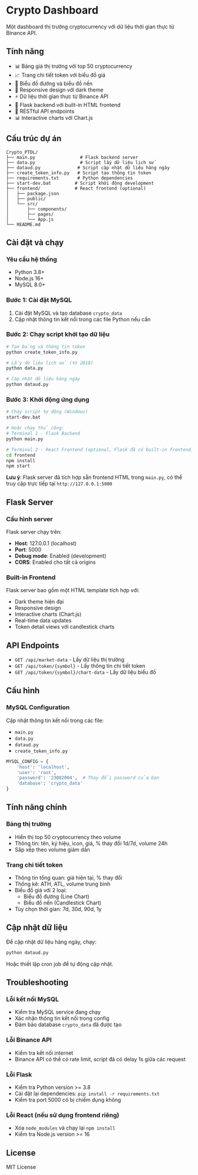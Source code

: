 # Crypto Dashboard

Một dashboard thị trường cryptocurrency với dữ liệu thời gian thực từ Binance API.

## Tính năng

- 📊 Bảng giá thị trường với top 50 cryptocurrency
- 📈 Trang chi tiết token với biểu đồ giá
- 🔄 Biểu đồ đường và biểu đồ nến
- 📱 Responsive design với dark theme
- ⚡ Dữ liệu thời gian thực từ Binance API
- 🎯 Flask backend với built-in HTML frontend
- 🔧 RESTful API endpoints
- 📊 Interactive charts với Chart.js

## Cấu trúc dự án

```
Crypto_PTDL/
├── main.py                 # Flask backend server
├── data.py                 # Script lấy dữ liệu lịch sử
├── dataud.py              # Script cập nhật dữ liệu hàng ngày
├── create_token_info.py   # Script tạo thông tin token
├── requirements.txt       # Python dependencies
├── start-dev.bat         # Script khởi động development
├── frontend/             # React frontend (optional)
│   ├── package.json
│   ├── public/
│   └── src/
│       ├── components/
│       ├── pages/
│       └── App.js
└── README.md
```

## Cài đặt và chạy

### Yêu cầu hệ thống
- Python 3.8+
- Node.js 16+
- MySQL 8.0+

### Bước 1: Cài đặt MySQL
1. Cài đặt MySQL và tạo database `crypto_data`
2. Cập nhật thông tin kết nối trong các file Python nếu cần

### Bước 2: Chạy script khởi tạo dữ liệu
```bash
# Tạo bảng và thông tin token
python create_token_info.py

# Lấy dữ liệu lịch sử (từ 2018)
python data.py

# Cập nhật dữ liệu hàng ngày
python dataud.py
```

### Bước 3: Khởi động ứng dụng
```bash
# Chạy script tự động (Windows)
start-dev.bat

# Hoặc chạy thủ công:
# Terminal 1 - Flask Backend
python main.py

# Terminal 2 - React Frontend (optional, Flask đã có built-in frontend)
cd frontend
npm install
npm start
```

**Lưu ý**: Flask server đã tích hợp sẵn frontend HTML trong `main.py`, có thể truy cập trực tiếp tại `http://127.0.0.1:5000`

## Flask Server

### Cấu hình server
Flask server chạy trên:
- **Host**: 127.0.0.1 (localhost)
- **Port**: 5000
- **Debug mode**: Enabled (development)
- **CORS**: Enabled cho tất cả origins

### Built-in Frontend
Flask server bao gồm một HTML template tích hợp với:
- Dark theme hiện đại
- Responsive design
- Interactive charts (Chart.js)
- Real-time data updates
- Token detail views với candlestick charts

## API Endpoints

- `GET /api/market-data` - Lấy dữ liệu thị trường
- `GET /api/token/{symbol}` - Lấy thông tin chi tiết token
- `GET /api/token/{symbol}/chart-data` - Lấy dữ liệu biểu đồ

## Cấu hình

### MySQL Configuration
Cập nhật thông tin kết nối trong các file:
- `main.py`
- `data.py`
- `dataud.py`
- `create_token_info.py`

```python
MYSQL_CONFIG = {
    'host': 'localhost',
    'user': 'root',
    'password': '23082004',  # Thay đổi password của bạn
    'database': 'crypto_data'
}
```

## Tính năng chính

### Bảng thị trường
- Hiển thị top 50 cryptocurrency theo volume
- Thông tin: tên, ký hiệu, icon, giá, % thay đổi 1d/7d, volume 24h
- Sắp xếp theo volume giảm dần

### Trang chi tiết token
- Thông tin tổng quan: giá hiện tại, % thay đổi
- Thống kê: ATH, ATL, volume trung bình
- Biểu đồ giá với 2 loại:
  - Biểu đồ đường (Line Chart)
  - Biểu đồ nến (Candlestick Chart)
- Tùy chọn thời gian: 7d, 30d, 90d, 1y

## Cập nhật dữ liệu

Để cập nhật dữ liệu hàng ngày, chạy:
```bash
python dataud.py
```

Hoặc thiết lập cron job để tự động cập nhật.

## Troubleshooting

### Lỗi kết nối MySQL
- Kiểm tra MySQL service đang chạy
- Xác nhận thông tin kết nối trong config
- Đảm bảo database `crypto_data` đã được tạo

### Lỗi Binance API
- Kiểm tra kết nối internet
- Binance API có thể có rate limit, script đã có delay 1s giữa các request

### Lỗi Flask
- Kiểm tra Python version >= 3.8
- Cài đặt lại dependencies: `pip install -r requirements.txt`
- Kiểm tra port 5000 có bị chiếm dụng không

### Lỗi React (nếu sử dụng frontend riêng)
- Xóa `node_modules` và chạy lại `npm install`
- Kiểm tra Node.js version >= 16

## License

MIT License
